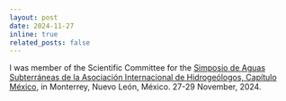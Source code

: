 ```yaml
---
layout: post
date: 2024-11-27
inline: true
related_posts: false
---
```


I was member of the Scientific Committee for the [Simposio de Aguas Subterráneas de la Asociación Internacional de Hidrogeólogos, Capítulo México](https://aguassubterraneas.mx/#:~:text=El%20Simposio%20de%20Aguas%20Subterr%C3%A1neas,Tecnol%C3%B3gico%20de%20Monterrey%2C%20Campus%20Monterrey.), in Monterrey, Nuevo León, México. 27-29 November, 2024.
